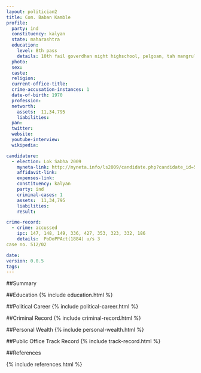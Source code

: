 ```yaml
---
layout: politician2
title: Com. Baban Kamble
profile: 
  party: ind
  constituency: kalyan
  state: maharashtra
  education: 
    level: 8th pass
    details: 10th fail goverdhan night highschool, pelgoan, tah mangrulpit, dist washim
  photo: 
  sex: 
  caste: 
  religion: 
  current-office-title: 
  crime-accusation-instances: 1
  date-of-birth: 1970
  profession: 
  networth: 
    assets:  11,34,795
    liabilities: 
  pan: 
  twitter: 
  website: 
  youtube-interview: 
  wikipedia: 

candidature: 
  - election: Lok Sabha 2009
    myneta-link: http://myneta.info/ls2009/candidate.php?candidate_id=5336
    affidavit-link: 
    expenses-link: 
    constituency: kalyan 
    party: ind
    criminal-cases: 1
    assets:  11,34,795
    liabilities: 
    result:  

crime-record: 
  - crime: accussed
    ipc: 147, 148, 149, 336, 427, 353, 323, 332, 186
    details:  PoDoPPAct(1884) u/s 3
case no. 512/02  

date: 
version: 0.0.5
tags: 
---
```

##Summary


##Education
{% include education.html %}


##Political Career
{% include political-career.html %}


##Criminal Record
{% include criminal-record.html %}


##Personal Wealth
{% include personal-wealth.html %}


##Public Office Track Record
{% include track-record.html %}


##References


{% include references.html %}